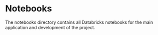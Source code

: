 # Notebooks
The notebooks directory contains all Databricks notebooks for the main application and development of the project.